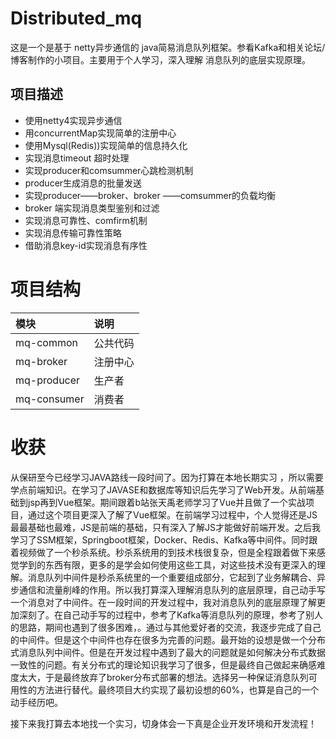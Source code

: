 # Distributed_mq

这是一个是基于 netty异步通信的 java简易消息队列框架。参看Kafka和相关论坛/博客制作的小项目。主要用于个人学习，深入理解 消息队列的底层实现原理。

## 项目描述

- 使用netty4实现异步通信
- 用concurrentMap实现简单的注册中心
- 使用Mysql(Redis))实现简单的信息持久化
- 实现消息timeout 超时处理
- 实现producer和comsummer心跳检测机制
- producer生成消息的批量发送
- 实现producer——broker、broker ——comsummer的负载均衡
- broker 端实现消息类型鉴别和过滤
- 实现消息可靠性、comfirm机制
- 实现消息传输可靠性策略
- 借助消息key-id实现消息有序性

# 项目结构

| 模块        | 说明     |
| :---------- | :------- |
| mq-common   | 公共代码 |
| mq-broker   | 注册中心 |
| mq-producer | 生产者   |
| mq-consumer | 消费者   |

# 收获

从保研至今已经学习JAVA路线一段时间了。因为打算在本地长期实习 ，所以需要学点前端知识。在学习了JAVASE和数据库等知识后先学习了Web开发。从前端基础到jsp再到Vue框架。期间跟着b站张天禹老师学习了Vue并且做了一个实战项目，通过这个项目更深入了解了Vue框架。在前端学习过程中，个人觉得还是JS最最基础也最难，JS是前端的基础，只有深入了解JS才能做好前端开发。之后我学习了SSM框架，Springboot框架，Docker、Redis、Kafka等中间件。同时跟着视频做了一个秒杀系统。秒杀系统用的到技术栈很复杂，但是全程跟着做下来感觉学到的东西有限，更多的是学会如何使用这些工具，对这些技术没有更深入的理解。消息队列中间件是秒杀系统里的一个重要组成部分，它起到了业务解耦合、异步通信和流量削峰的作用。所以我打算深入理解消息队列的底层原理，自己动手写一个消息对了中间件。在一段时间的开发过程中，我对消息队列的底层原理了解更加深刻了。在自己动手写的过程中，参考了Kafka等消息队列的原理，参考了别人的思路，期间也遇到了很多困难，。通过与其他爱好者的交流，我逐步完成了自己的中间件。但是这个中间件也存在很多为完善的问题。最开始的设想是做一个分布式消息队列中间件。但是在开发过程中遇到了最大的问题就是如何解决分布式数据一致性的问题。有关分布式的理论知识我学习了很多，但是最终自己做起来确感难度太大，于是最终放弃了broker分布式部署的想法。选择另一种保证消息队列可用性的方法进行替代。最终项目大约实现了最初设想的60%，也算是自己的一个动手经历吧。

接下来我打算去本地找一个实习，切身体会一下真是企业开发环境和开发流程！





